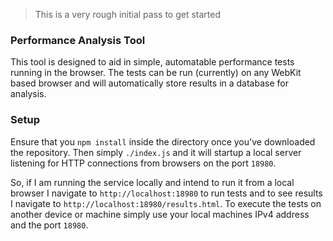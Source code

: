 > This is a very rough initial pass to get started

### Performance Analysis Tool

This tool is designed to aid in simple, automatable performance tests running in the browser.
The tests can be run (currently) on any WebKit based browser and will automatically store results
in a database for analysis.

### Setup

Ensure that you `npm install` inside the directory once you've downloaded the repository. Then simply `./index.js`
and it will startup a local server listening for HTTP connections from browsers on the port `18980`.

So, if I am running the service locally and intend to run it from a local browser I navigate to `http://localhost:18980`
to run tests and to see results I navigate to `http://localhost:18980/results.html`. To execute the tests on another
device or machine simply use your local machines IPv4 address and the port `18980`.